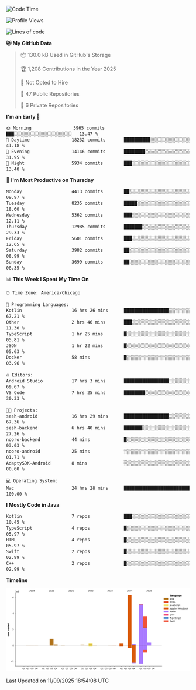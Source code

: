<!--START_SECTION:waka-->
![Code Time](http://img.shields.io/badge/Code%20Time-1%2C488%20hrs%2017%20mins-blue)

![Profile Views](http://img.shields.io/badge/Profile%20Views-0-blue)

![Lines of code](https://img.shields.io/badge/From%20Hello%20World%20I%27ve%20Written-17.2%20million%20lines%20of%20code-blue)

**🐱 My GitHub Data** 

> 📦 130.0 kB Used in GitHub's Storage 
 > 
> 🏆 1,208 Contributions in the Year 2025
 > 
> 🚫 Not Opted to Hire
 > 
> 📜 47 Public Repositories 
 > 
> 🔑 6 Private Repositories 
 > 
**I'm an Early 🐤** 

```text
🌞 Morning                5965 commits        ███░░░░░░░░░░░░░░░░░░░░░░   13.47 % 
🌆 Daytime                18232 commits       ██████████░░░░░░░░░░░░░░░   41.18 % 
🌃 Evening                14146 commits       ████████░░░░░░░░░░░░░░░░░   31.95 % 
🌙 Night                  5934 commits        ███░░░░░░░░░░░░░░░░░░░░░░   13.40 % 
```
📅 **I'm Most Productive on Thursday** 

```text
Monday                   4413 commits        ██░░░░░░░░░░░░░░░░░░░░░░░   09.97 % 
Tuesday                  8235 commits        █████░░░░░░░░░░░░░░░░░░░░   18.60 % 
Wednesday                5362 commits        ███░░░░░░░░░░░░░░░░░░░░░░   12.11 % 
Thursday                 12985 commits       ███████░░░░░░░░░░░░░░░░░░   29.33 % 
Friday                   5601 commits        ███░░░░░░░░░░░░░░░░░░░░░░   12.65 % 
Saturday                 3982 commits        ██░░░░░░░░░░░░░░░░░░░░░░░   08.99 % 
Sunday                   3699 commits        ██░░░░░░░░░░░░░░░░░░░░░░░   08.35 % 
```


📊 **This Week I Spent My Time On** 

```text
🕑︎ Time Zone: America/Chicago

💬 Programming Languages: 
Kotlin                   16 hrs 26 mins      █████████████████░░░░░░░░   67.21 % 
Other                    2 hrs 46 mins       ███░░░░░░░░░░░░░░░░░░░░░░   11.30 % 
TypeScript               1 hr 25 mins        █░░░░░░░░░░░░░░░░░░░░░░░░   05.81 % 
JSON                     1 hr 22 mins        █░░░░░░░░░░░░░░░░░░░░░░░░   05.63 % 
Docker                   58 mins             █░░░░░░░░░░░░░░░░░░░░░░░░   03.96 % 

🔥 Editors: 
Android Studio           17 hrs 3 mins       █████████████████░░░░░░░░   69.67 % 
VS Code                  7 hrs 25 mins       ████████░░░░░░░░░░░░░░░░░   30.33 % 

🐱‍💻 Projects: 
sesh-android             16 hrs 29 mins      █████████████████░░░░░░░░   67.36 % 
sesh-backend             6 hrs 40 mins       ███████░░░░░░░░░░░░░░░░░░   27.26 % 
nooro-backend            44 mins             █░░░░░░░░░░░░░░░░░░░░░░░░   03.03 % 
nooro-android            25 mins             ░░░░░░░░░░░░░░░░░░░░░░░░░   01.71 % 
AdaptySDK-Android        8 mins              ░░░░░░░░░░░░░░░░░░░░░░░░░   00.60 % 

💻 Operating System: 
Mac                      24 hrs 28 mins      █████████████████████████   100.00 % 
```

**I Mostly Code in Java** 

```text
Kotlin                   7 repos             ███░░░░░░░░░░░░░░░░░░░░░░   10.45 % 
TypeScript               4 repos             █░░░░░░░░░░░░░░░░░░░░░░░░   05.97 % 
HTML                     4 repos             █░░░░░░░░░░░░░░░░░░░░░░░░   05.97 % 
Swift                    2 repos             █░░░░░░░░░░░░░░░░░░░░░░░░   02.99 % 
C++                      2 repos             █░░░░░░░░░░░░░░░░░░░░░░░░   02.99 % 
```



**Timeline**

![Lines of Code chart](https://raw.githubusercontent.com/phanijsp/phanijsp/main/assets/bar_graph.png)


 Last Updated on 11/09/2025 18:54:08 UTC
<!--END_SECTION:waka-->
